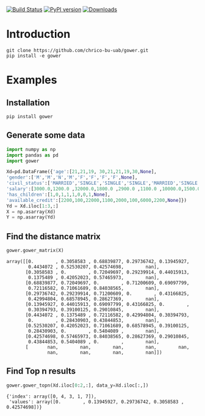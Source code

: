 <!-- badges: start -->
[![Build Status](https://travis-ci.com/wwwjk366/gower.svg?branch=master)](https://travis-ci.com/wwwjk366/gower)
[![PyPI version](https://badge.fury.io/py/gower.svg)](https://pypi.org/project/gower/)
[![Downloads](https://pepy.tech/badge/gower/month)](https://pepy.tech/project/gower/month)
<!-- badges: end -->

# Introduction

```
git clone https://github.com/chrico-bu-uab/gower.git
pip install -e gower
```

# Examples

## Installation

```
pip install gower
```

## Generate some data

```python
import numpy as np
import pandas as pd
import gower

Xd=pd.DataFrame({'age':[21,21,19, 30,21,21,19,30,None],
'gender':['M','M','N','M','F','F','F','F',None],
'civil_status':['MARRIED','SINGLE','SINGLE','SINGLE','MARRIED','SINGLE','WIDOW','DIVORCED',None],
'salary':[3000.0,1200.0 ,32000.0,1800.0 ,2900.0 ,1100.0 ,10000.0,1500.0,None],
'has_children':[1,0,1,1,1,0,0,1,None],
'available_credit':[2200,100,22000,1100,2000,100,6000,2200,None]})
Yd = Xd.iloc[1:3,:]
X = np.asarray(Xd)
Y = np.asarray(Yd)

```

## Find the distance matrix

```python
gower.gower_matrix(X)
```




    array([[0.        , 0.3058583 , 0.68839877, 0.29736742, 0.13945927,
            0.4434072 , 0.52530207, 0.42574698,        nan],
           [0.3058583 , 0.        , 0.72049697, 0.29239914, 0.44015913,
            0.1375489 , 0.42052023, 0.57465973,        nan],
           [0.68839877, 0.72049697, 0.        , 0.71200609, 0.69097799,
            0.72116582, 0.71061689, 0.84038565,        nan],
           [0.29736742, 0.29239914, 0.71200609, 0.        , 0.43166825,
            0.42994804, 0.68578945, 0.28627369,        nan],
           [0.13945927, 0.44015913, 0.69097799, 0.43166825, 0.        ,
            0.30394793, 0.39100125, 0.29010845,        nan],
           [0.4434072 , 0.1375489 , 0.72116582, 0.42994804, 0.30394793,
            0.        , 0.28430903, 0.43844853,        nan],
           [0.52530207, 0.42052023, 0.71061689, 0.68578945, 0.39100125,
            0.28430903, 0.        , 0.5404089 ,        nan],
           [0.42574698, 0.57465973, 0.84038565, 0.28627369, 0.29010845,
            0.43844853, 0.5404089 , 0.        ,        nan],
           [       nan,        nan,        nan,        nan,        nan,
                   nan,        nan,        nan,        nan]])


## Find Top n results

```python
gower.gower_topn(Xd.iloc[0:2,:], data_y=Xd.iloc[:,])
```




    {'index': array([0, 4, 3, 1, 7]),
     'values': array([0.        , 0.13945927, 0.29736742, 0.3058583 , 0.42574698])}
